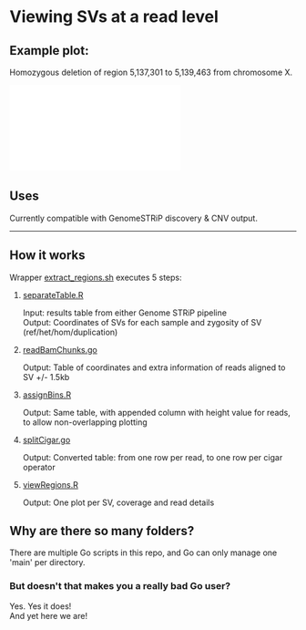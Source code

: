 # Viewing SVs at a read level

## Example plot:

Homozygous deletion of region 5,137,301 to 5,139,463 from chromosome X.

![homDel-chrX_5137301_5139463](examplePlot/EGAN00001214506-homDel-chrX_5137301_5139463.pdf "example")

## Uses

Currently compatible with GenomeSTRiP discovery & CNV output.

***

## How it works

Wrapper [extract_regions.sh](https://github.com/brittanyhowell/sv-view/blob/master/extract_regions.sh) executes 5 steps:

1. [separateTable.R](https://github.com/brittanyhowell/sv-view/blob/master/separateTable.R)

   Input: results table from either Genome STRiP pipeline  
   Output: Coordinates of SVs for each sample and zygosity of SV (ref/het/hom/duplication)
1. [readBamChunks.go](https://github.com/brittanyhowell/sv-view/blob/master/readBamChunks/readBamChunks.go)

    Output: Table of coordinates and extra information of reads aligned to SV +/- 1.5kb
1. [assignBins.R](https://github.com/brittanyhowell/sv-view/blob/master/assignBins.R)

    Output: Same table, with appended column with height value for reads, to allow non-overlapping plotting
1. [splitCigar.go](https://github.com/brittanyhowell/sv-view/blob/master/splitCigar/splitCigar.go)

    Output: Converted table: from one row per read, to one row per cigar operator
1. [viewRegions.R](https://github.com/brittanyhowell/sv-view/blob/master/viewRegions.R)

    Output: One plot per SV, coverage and read details

## Why are there so many folders?

There are multiple Go scripts in this repo, and Go can only manage one 'main' per directory.

### But doesn't that makes you a really bad Go user?

Yes. Yes it does!  
And yet here we are!
